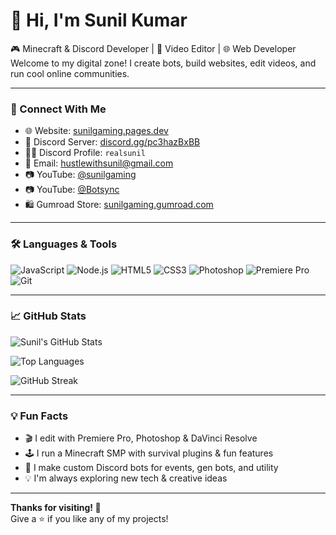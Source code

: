 # 👋 Hi, I'm Sunil Kumar

🎮 Minecraft & Discord Developer | 🎥 Video Editor | 🌐 Web Developer  
Welcome to my digital zone! I create bots, build websites, edit videos, and run cool online communities.

---

### 🔗 Connect With Me

- 🌐 Website: [sunilgaming.pages.dev](https://sunilgaming.pages.dev)
- 💬 Discord Server: [discord.gg/pc3hazBxBB](https://discord.gg/pc3hazBxBB)
- 🧑‍💻 Discord Profile: `realsunil`
- 📧 Email: hustlewithsunil@gmail.com
- 📷 YouTube: [@sunilgaming](https://youtube.com/@sunilgaming_op)
- 📷 YouTube: [@Botsync](https://youtube.com/@BotSync)
- 🛍️ Gumroad Store: [sunilgaming.gumroad.com](https://sunilgaming.gumroad.com)

---

### 🛠️ Languages & Tools

![JavaScript](https://img.shields.io/badge/JavaScript-F7DF1E?logo=javascript&logoColor=black)
![Node.js](https://img.shields.io/badge/Node.js-339933?logo=nodedotjs&logoColor=white)
![HTML5](https://img.shields.io/badge/HTML5-E34F26?logo=html5&logoColor=white)
![CSS3](https://img.shields.io/badge/CSS3-1572B6?logo=css3&logoColor=white)
![Photoshop](https://img.shields.io/badge/Photoshop-31A8FF?logo=adobephotoshop&logoColor=white)
![Premiere Pro](https://img.shields.io/badge/Premiere_Pro-9999FF?logo=adobepremierepro&logoColor=white)
![Git](https://img.shields.io/badge/Git-F05032?logo=git&logoColor=white)

---

### 📈 GitHub Stats

![Sunil's GitHub Stats](https://github-readme-stats.vercel.app/api?username=sunil-gaming&show_icons=true&theme=tokyonight&hide=contribs,prs)

![Top Languages](https://github-readme-stats.vercel.app/api/top-langs/?username=sunil-gaming&layout=compact&theme=tokyonight)

![GitHub Streak](https://streak-stats.demolab.com?user=sunil-gaming&theme=tokyonight)

---

### 💡 Fun Facts

- 🎬 I edit with Premiere Pro, Photoshop & DaVinci Resolve  
- 🕹️ I run a Minecraft SMP with survival plugins & fun features  
- 🤖 I make custom Discord bots for events, gen bots, and utility  
- 💡 I'm always exploring new tech & creative ideas

---

**Thanks for visiting! 🙌**  
Give a ⭐️ if you like any of my projects!
